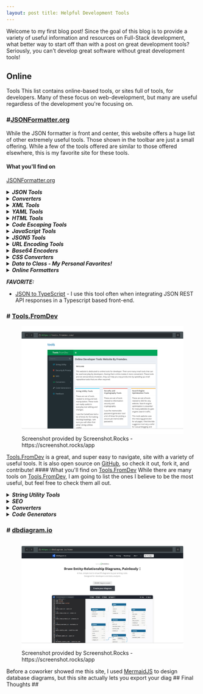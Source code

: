 ```yaml
---
layout: post title: Helpful Development Tools
---
```


Welcome to my first blog post! Since the goal of this blog is to provide a
variety of useful information and resources on Full-Stack development, what
better way to start off than with a post on great development tools? Seriously,
you can't develop great software without great development tools!

## Online

Tools This list contains online-based tools, or sites full of tools, for
developers. Many of these focus on web-development, but many are useful
regardless of the development you're focusing on.

### #[JSONFormatter.org](https://jsonformatter.org/)

[//]: # (<figure class="kg-card kg-image-card kg-card-hascaption">)

[//]: # (    <a href="https://jsonformatter.org/"><img src=" __GHOST_URL__ /content/images/2021/12/image-2.png" class="kg-image")

[//]: # (            alt loading="lazy" width="2000" height="1337")

[//]: # (            srcset=" __GHOST_URL__ /content/images/size/w600/2021/12/image-2.png 600w, __GHOST_URL__ /content/images/size/w1000/2021/12/image-2.png 1000w, __GHOST_URL__ /content/images/size/w1600/2021/12/image-2.png 1600w, __GHOST_URL__ /content/images/2021/12/image-2.png 2300w")

[//]: # (            sizes="&#40;min-width: 720px&#41; 720px" /></a>)

[//]: # (    <figcaption>)

[//]: # (        Screenshot provided by Screenshot.Rocks - https://screenshot.rocks/app)

[//]: # (    </figcaption>)

[//]: # (</figure>)


While the JSON formatter is front and center, this website offers a huge list
of other extremely useful tools. Those shown in the toolbar are just a small
offering. While a few of the tools offered are similar to those offered
elsewhere, this is my favorite site for these tools.

#### What you'll find on
[JSONFormatter.org](https://jsonformatter.org/)

<details>
    <summary style="cursor: pointer">
        <h5 style="display: inline">
            <b>JSON Tools</b>
        </h5>
    </summary>
    <ul>
        <li>JSON Formatter</li>
        <li>JSON Validator</li>
        <li>JSON Editor</li>
        <li>JSON Pretty Print</li>
        <li>JSON Viewer</li>
        <li>JSON Parser</li>
        <li>JSON Minify</li>
        <li>JSON Reader</li>
        <li>JSON Stringify Online</li>
    </ul>
</details>
<details>
    <summary style="cursor: pointer">
        <h5 style="display: inline">
            <b>Converters</b>
        </h5>
    </summary>
    <ul>
        <li>JSON to XML</li>
        <li>JSON to CSV</li>
        <li>JSON to YAML</li>
        <li>JSON to TSV</li>
        <li>JSON to String</li>
        <li>XML to JSON</li>
        <li>XML to CSV</li>
        <li>XML to YAML</li>
        <li>RSS to JSON</li>
        <li>YAML to JSON</li>
        <li>YAML to XML</li>
        <li>YAML to CSV</li>
        <li>CSV to JSON</li>
        <li>CSV to XML</li>
        <li>CSV to YAML</li>
        <li>CSV to HTML</li>
    </ul>
</details>
<details>
    <summary style="cursor: pointer">
        <h5 style="display: inline">
            <b>XML Tools</b>
        </h5>
    </summary>
    <ul>
        <li>XML Formatter</li>
        <li>XML Minify</li>
        <li>XML Viewer</li>
        <li>XML Pretty Print</li>
        <li>XML Validator</li>
        <li>XML Editor</li>
        <li>XML Parser</li>
    </ul>
</details>
<details>
    <summary style="cursor: pointer">
        <h5 style="display: inline">
            <b>YAML Tools</b>
        </h5>
    </summary>
    <ul>
        <li>YAML Validator</li>
        <li>YAML Viewer</li>
        <li>YAML Formatter</li>
        <li>YAML Parser</li>
    </ul>
</details>
<details>
    <summary style="cursor: pointer">
        <h5 style="display: inline">
            <b>HTML Tools</b>
        </h5>
    </summary>
    <ul>
        <li>HTML Formatter</li>
        <li>HTML Pretty Print</li>
        <li>HTML Validator</li>
        <li>HTML Viewer</li>
        <li>HTML Editor</li>
        <li>JSBeautifier</li>
        <li>HTML Minify</li>
        <li>JADE to HTML</li>
        <li>HTML to JADE</li>
        <li>EXCEL to HTML</li>
    </ul>
</details>
<details>
    <summary style="cursor: pointer">
        <h5 style="display: inline">
            <b>Code Escaping Tools</b>
        </h5>
    </summary>
    <ul>
        <li>HTML Escape/Unescape</li>
        <li>XML Escape/Unescape</li>
        <li>Javascript Escape/Unescape</li>
        <li>Java Escape/Unescape</li>
        <li>.Net Escape/Unescape</li>
        <li>JSON Escape/Unescape</li>
        <li>CSV Escape/Unescape</li>
        <li>SQL Escape/Unescape</li>
    </ul>
</details>
<details>
    <summary style="cursor: pointer">
        <h5 style="display: inline">
            <b>JavaScript Tools</b>
        </h5>
    </summary>
    <ul>
        <li>JSBeautifier</li>
        <li>Javascript Pretty Print</li>
    </ul>
</details>
<details>
    <summary style="cursor: pointer">
        <h5 style="display: inline">
            <b>JSON5 Tools</b>
        </h5>
    </summary>
    <ul>
        <li>JSON5 Formatter</li>
        <li>JSON5 Validator</li>
    </ul>
</details>
<details>
    <summary style="cursor: pointer">
        <h5 style="display: inline">
            <b>URL Encoding Tools</b>
        </h5>
    </summary>
    <ul>
        <li>URL Encode/Decode</li>
        <li>JSON URL Encode/Decode</li>
        <li>XML URL Encode/Decode</li>
        <li>YAML URL Encode/Decode</li>
    </ul>
</details>
<details>
    <summary style="cursor: pointer">
        <h5 style="display: inline">
            <b>Base64 Encoders</b>
        </h5>
    </summary>
    <ul>
        <li>Base64 to JSON / JSON to Base64</li>
        <li>Base64 to XML / XML to Base64</li>
        <li>Base64 to YAML / YAML to Base64</li>
    </ul>
</details>
<details>
    <summary style="cursor: pointer">
        <h5 style="display: inline">
            <b>CSS Converters</b>
        </h5>
    </summary>
    <ul>
        <li>Minify CSS</li>
        <li>CSS Beautifier</li>
        <li>CSS Formatter</li>
        <li>CSS Pretty Print</li>
        <li>CSS to LESS</li>
        <li>CSS to SCSS</li>
        <li>CSS to SASS</li>
        <li>CSS to Stylus</li>
        <li>Stylus to CSS</li>
        <li>Stylus to LESS</li>
        <li>Stylus to SCSS</li>
        <li>Stylus to SASS</li>
        <li>LESS to CSS</li>
        <li>LESS to SCSS</li>
        <li>LESS to SASS</li>
        <li>LESS to Stylus</li>
        <li>SCSS to CSS</li>
        <li>SCSS to LESS</li>
        <li>SCSS to SASS</li>
        <li>SCSS to Stylus</li>
        <li>SASS to CSS</li>
        <li>SASS to LESS</li>
        <li>SASS to SCSS</li>
        <li>SASS to Stylus</li>
    </ul>
</details>
<details>
    <summary style="cursor: pointer">
        <h5 style="display: inline">
            <b>Data to Class - My Personal Favorites!</b>
        </h5>
    </summary>
    <ul>
        <li>JSON to Java</li>
        <li>JSON to Python</li>
        <li>JSON to Objective-C</li>
        <li>JSON to JSON Schema</li>
        <li>JSON to Swift</li>
        <li>JSON to C#</li>
        <li>JSON to Go</li>
        <li>JSON to Rust</li>
        <li>JSON to Crystal</li>
        <li>JSON to C++</li>
        <li>JSON to TypeScript</li>
        <li>JSON to JavaScript Proptypes</li>
        <li>JSON to Flow</li>
        <li>JSON to Kotlin</li>
        <li>JSON to Elm</li>
        <li>JSON to Ruby</li>
        <li>JSON to Dart</li>
        <li>JSON to Pike</li>
        <li>JSON to Haskell</li>
        <li>XML to Java</li>
        <li>XML to Python</li>
        <li>XML to Objective-C</li>
        <li>XML to JSON Schema</li>
        <li>XML to Swift</li>
        <li>XML to C#</li>
        <li>XML to Go</li>
        <li>XML to Rust</li>
        <li>XML to Crystal</li>
        <li>XML to C++</li>
        <li>XML to TypeScript</li>
        <li>XML to JavaScript Proptypes</li>
        <li>XML to Flow</li>
        <li>XML to Kotlin</li>
        <li>XML to Elm</li>
        <li>XML to Ruby</li>
        <li>XML to Dart</li>
        <li>XML to Pike</li>
        <li>XML to Haskell</li>
    </ul>
</details>
<details>
    <summary style="cursor: pointer">
        <h5 style="display: inline">
            <b>Online Formatters</b>
        </h5>
    </summary>
    <ul>
        <li>JSON Formatter</li>
        <li>JSON5 Formatter</li>
        <li>XML Formatter</li>
        <li>HTML Formatter</li>
        <li>YAML Formatter</li>
        <li>JavaScript Formatter</li>
        <li>CSS Formatter</li>
        <li>C# Formatter</li>
        <li>Java Formatter</li>
        <li>GraphQL Formatter</li>
        <li>Angular Formatter</li>
        <li>Vue JS Formatter</li>
        <li>LESS Formatter</li>
        <li>SCSS Formatter</li>
        <li>TypeScript Formatter</li>
        <li>Babel Formatter</li>
        <li>Markdown Formatter</li>
        <li>MDX Formatter</li>
        <li>Glimmer JS Formatter</li>
        <li>LWC Formatter</li>
        <li>PHP Formatter</li>
    </ul>
</details>

_**FAVORITE:**_
- [JSON to TypeScript](https://jsonformatter.org/json-to-typescript#Sample) - I use this
tool often when integrating JSON REST API responses in a Typescript based
front-end.

### # [Tools.FromDev](https://tools.fromdev.com/)


<figure class="kg-card kg-image-card kg-card-hascaption">
    <img src="..\assets\images\other-images\toolsfromdevscreenshot.png" class="kg-image" alt loading="lazy"/>
    <figcaption>
        Screenshot provided by Screenshot.Rocks - https://screenshot.rocks/app
    </figcaption>
</figure>


[Tools.FromDev](https://tools.fromdev.com/) is a great, and super easy to
navigate, site with a variety of useful tools. It is also open source on
[GitHub](https://github.com/fromdev/tools), so check it out, fork it, and
contribute! #### What you'll find on [Tools.FromDev](https://tools.fromdev.com/)
While there are many tools on [Tools.FromDev](https://tools.fromdev.com/), I am
going to list the ones I believe to be the most useful, but feel free to check
them all out.

<details>
    <summary style="cursor: pointer">
        <h5 style="display: inline">String Utility Tools</h5>
    </summary>
    <ul>
        <li>
            HTML, JavaScript, and XML Escape Tools - Some characters have special
            meaning in HTML, JavaScript, and XML. Use this tool to "escape" those
            characters in order to use them within their respective languages.
        </li>
        <li>
            URL Encode | Decode - Similar to the escape tools, this tool transforms
            URLs into strings that won't confuse a server.
        </li>
        <li>
            Change Case - Change the case of strings to and from lowercase, uppercase,
            and camel-case.
        </li>
        <li>
            Remove Stopwords - Remove stopwords to assist with machine learning and
            natural language processing.
        </li>
    </ul>
</details>
<details>
    <summary style="cursor: pointer">
        <h5 style="display: inline">SEO</h5>
    </summary>
    <ul>
        <li>Title Maker - Blog Article Title Generator Tool.</li>
        <li>Meta Tags - Meta Tag Generator Tool.</li>
    </ul>
</details>
<details>
    <summary style="cursor: pointer">
        <h5 style="display: inline">Converters</h5>
    </summary>
    <ul>
        <li>CSV / JSON</li>
        <li>CSV / HTML</li>
        <li>HTML Table / JSON</li>
        <li>XML / JSON</li>
        <li>JSON / Property</li>
        <li>
            HTML Link Extractor - Want to extract all links from a webpage, but don't
            have time to do it programatically? Try this out!
        </li>
        <li>Create HTML Link - Generate a proper HTML link tag with data.</li>
        <li>
            Text to HTML List - Generate a properly formatted list for use in HTML
            markup.
        </li>
        <li>Image to Base-64</li>
        <li>HEIC to JPG, JPEG, PNG or GIF</li>
    </ul>
</details>
<details>
    <summary style="cursor: pointer">
        <h5 style="display: inline">Code Generators</h5>
    </summary>
    <ul>
        <li>CSS Button Generator</li>
        <li>Bar Code Generator</li>
        <li>Cool Team Name Generator - Just for fun!</li>
    </ul>
</details>

### # [dbdiagram.io](https://dbdiagram.io/home)

<figure class="kg-card kg-image-card kg-card-hascaption">
    <img src="..\assets\images\other-images\dbdiagramio-screenshot.png" class="kg-image" alt="Screenshot image generated by Screenshot Rocks" loading="lazy" title="DBDiagram.io"/>
    <figcaption>
        Screenshot provided by Screenshot.Rocks - https://screenshot.rocks/app
    </figcaption>
</figure>

Before a coworker showed me this site, I used
[MermaidJS](https://mermaid-js.github.io/mermaid-live-editor/edit#eyJjb2RlIjoiZ3JhcGggVERcbiAgQVtDaHJpc3RtYXNdIC0tPnxHZXQgbW9uZXl8IEIoR28gc2hvcHBpbmcpXG4gIEIgLS0-IEN7TGV0IG1lIHRoaW5rfVxuICBDIC0tPnxPbmV8IERbTGFwdG9wXVxuICBDIC0tPnxUd298IEVbaVBob25lXVxuICBDIC0tPnxUaHJlZXwgRltmYTpmYS1jYXIgQ2FyXVxuXHRcdCIsIm1lcm1haWQiOiJ7XG4gIFwidGhlbWVcIjogXCJkZWZhdWx0XCJcbn0iLCJ1cGRhdGVFZGl0b3IiOmZhbHNlLCJhdXRvU3luYyI6dHJ1ZSwidXBkYXRlRGlhZ3JhbSI6dHJ1ZX0)
to design database diagrams, but this site actually lets you export your diag ##
Final Thoughts ##
